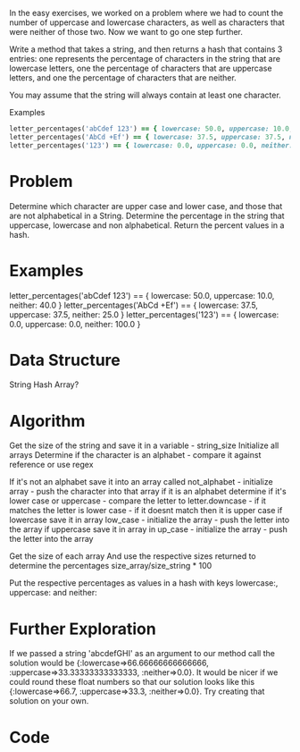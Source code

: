 In the easy exercises, we worked on a problem where we had to count the number of uppercase and lowercase characters, as well as characters that were neither of those two. Now we want to go one step further.

Write a method that takes a string, and then returns a hash that contains 3 entries: one represents the percentage of characters in the string that are lowercase letters, one the percentage of characters that are uppercase letters, and one the percentage of characters that are neither.

You may assume that the string will always contain at least one character.

Examples
```ruby
letter_percentages('abCdef 123') == { lowercase: 50.0, uppercase: 10.0, neither: 40.0 }
letter_percentages('AbCd +Ef') == { lowercase: 37.5, uppercase: 37.5, neither: 25.0 }
letter_percentages('123') == { lowercase: 0.0, uppercase: 0.0, neither: 100.0 }
```

  # Problem
  Determine which character are upper case and lower case, and those that are not alphabetical in a String.
  Determine the percentage in the string that uppercase, lowercase and non alphabetical.
 Return the percent values in a hash.



  # Examples
  letter_percentages('abCdef 123') == { lowercase: 50.0, uppercase: 10.0, neither: 40.0 }
  letter_percentages('AbCd +Ef') == { lowercase: 37.5, uppercase: 37.5, neither: 25.0 }
  letter_percentages('123') == { lowercase: 0.0, uppercase: 0.0, neither: 100.0 }


  # Data Structure
  String 
  Hash
  Array?

  # Algorithm
  Get the size of the string and save it in a variable
    - string_size
  Initialize all arrays
  Determine if the character is an alphabet
    - compare it against reference or use regex

  If it's not an alphabet save it into an array called not_alphabet
    - initialize array
    - push the character into that array
  if it is an alphabet
    determine if it's lower case or uppercase
    - compare the letter to letter.downcase
    - if it matches the letter is lower case
    - if it doesnt match then it is upper case
    if lowercase save it in array low_case
    - initialize the array
    - push the letter into the array
    if uppercase save it in array in up_case
    - initialize the array
    - push the letter into the array
  
  Get the size of each array
  And use the respective sizes returned to determine the percentages
  size_array/size_string * 100

  Put the respective percentages as values in a hash with keys lowercase:, uppercase: and neither: 



# Further Exploration

If we passed a string 'abcdefGHI' as an argument to our method call the solution would be {:lowercase=>66.66666666666666, :uppercase=>33.33333333333333, :neither=>0.0}. It would be nicer if we could round these float numbers so that our solution looks like this {:lowercase=>66.7, :uppercase=>33.3, :neither=>0.0}. Try creating that solution on your own.


  # Code